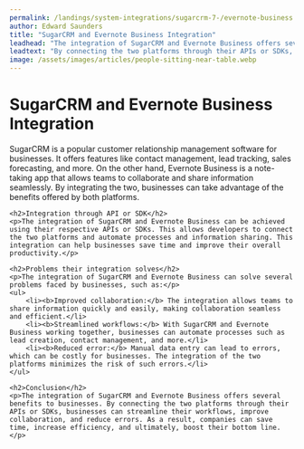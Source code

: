 ```yaml
---
permalink: /landings/system-integrations/sugarcrm-7-/evernote-business
author: Edward Saunders
title: "SugarCRM and Evernote Business Integration"
leadhead: "The integration of SugarCRM and Evernote Business offers several benefits to businesses"
leadtext: "By connecting the two platforms through their APIs or SDKs, businesses can streamline their workflows, improve collaboration, and reduce errors. As a result, companies can save time, increase efficiency, and ultimately, boost their bottom line."
image: /assets/images/articles/people-sitting-near-table.webp
---
```

<div class="arttext">	<h1>SugarCRM and Evernote Business Integration</h1>
	<p>SugarCRM is a popular customer relationship management software for businesses. It offers features like contact management, lead tracking, sales forecasting, and more. On the other hand, Evernote Business is a note-taking app that allows teams to collaborate and share information seamlessly.  By integrating the two, businesses can take advantage of the benefits offered by both platforms.</p>

	<h2>Integration through API or SDK</h2>
	<p>The integration of SugarCRM and Evernote Business can be achieved using their respective APIs or SDKs. This allows developers to connect the two platforms and automate processes and information sharing. This integration can help businesses save time and improve their overall productivity.</p>

	<h2>Problems their integration solves</h2>
	<p>The integration of SugarCRM and Evernote Business can solve several problems faced by businesses, such as:</p>
	<ul>
		<li><b>Improved collaboration:</b> The integration allows teams to share information quickly and easily, making collaboration seamless and efficient.</li>
		<li><b>Streamlined workflows:</b> With SugarCRM and Evernote Business working together, businesses can automate processes such as lead creation, contact management, and more.</li>
		<li><b>Reduced error:</b> Manual data entry can lead to errors, which can be costly for businesses. The integration of the two platforms minimizes the risk of such errors.</li>
	</ul>

	<h2>Conclusion</h2>
	<p>The integration of SugarCRM and Evernote Business offers several benefits to businesses. By connecting the two platforms through their APIs or SDKs, businesses can streamline their workflows, improve collaboration, and reduce errors. As a result, companies can save time, increase efficiency, and ultimately, boost their bottom line.</p>
</div>